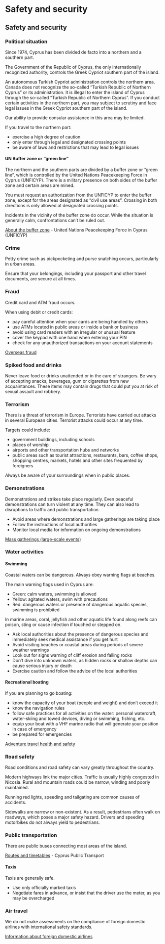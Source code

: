 # Safety and security

## Safety and security

### Political situation

Since 1974, Cyprus has been divided de facto into a northern and a southern part.

The Government of the Republic of Cyprus, the only internationally recognized authority, controls the Greek Cypriot southern part of the island.

An autonomous Turkish Cypriot administration controls the northern area. Canada does not recognize the so-called “Turkish Republic of Northern Cyprus” or its administration. It is illegal to enter the island of Cyprus through the so-called “Turkish Republic of Northern Cyprus”. If you conduct certain activities in the northern part, you may subject to scrutiny and face legal issues in the Greek Cypriot southern part of the island.

Our ability to provide consular assistance in this area may be limited.

If you travel to the northern part:

* exercise a high degree of caution
* only enter through legal and designated crossing points
* be aware of laws and restrictions that may lead to legal issues

#### UN Buffer zone or “green line”

The northern and the southern parts are divided by a buffer zone or “green line”, which is controlled by the United Nations Peacekeeping Force in Cyprus (UNFICYP). There is a military presence on both sides of the buffer zone and certain areas are mined.

You must request an authorization from the UNFICYP to enter the buffer zone, except for the areas designated as “civil use areas”. Crossing in both directions is only allowed at designated crossing points.

Incidents in the vicinity of the buffer zone do occur. While the situation is generally calm, confrontations can’t be ruled out.

[About the buffer zone](https://unficyp.unmissions.org/about-buffer-zone) - United Nations Peacekeeping Force in Cyprus (UNFICYP)

### Crime

Petty crime such as pickpocketing and purse snatching occurs, particularly in urban areas.

Ensure that your belongings, including your passport and other travel documents, are secure at all times.

### Fraud

Credit card and ATM fraud occurs.

When using debit or credit cards:

* pay careful attention when your cards are being handled by others
* use ATMs located in public areas or inside a bank or business
* avoid using card readers with an irregular or unusual feature
* cover the keypad with one hand when entering your PIN
* check for any unauthorized transactions on your account statements

[Overseas fraud](https://travel.gc.ca/travelling/health-safety/overseas-fraud)

### Spiked food and drinks

Never leave food or drinks unattended or in the care of strangers. Be wary of accepting snacks, beverages, gum or cigarettes from new acquaintances. These items may contain drugs that could put you at risk of sexual assault and robbery.

### Terrorism

There is a threat of terrorism in Europe. Terrorists have carried out attacks in several European cities. Terrorist attacks could occur at any time.

Targets could include:

* government buildings, including schools
* places of worship
* airports and other transportation hubs and networks
* public areas such as tourist attractions, restaurants, bars, coffee shops, shopping centres, markets, hotels and other sites frequented by foreigners

Always be aware of your surroundings when in public places.

### Demonstrations

Demonstrations and strikes take place regularly. Even peaceful demonstrations can turn violent at any time. They can also lead to disruptions to traffic and public transportation.

* Avoid areas where demonstrations and large gatherings are taking place
* Follow the instructions of local authorities
* Monitor local media for information on ongoing demonstrations

[Mass gatherings (large-scale events)](https://travel.gc.ca/travelling/health-safety/mass-gatherings)

### Water activities

#### Swimming

Coastal waters can be dangerous. Always obey warning flags at beaches.

The main warning flags used in Cyprus are:

* Green: calm waters, swimming is allowed
* Yellow: agitated waters, swim with precautions
* Red: dangerous waters or presence of dangerous aquatic species, swimming is prohibited

In marine areas, coral, jellyfish and other aquatic life found along reefs can poison, sting or cause infection if touched or stepped on.

* Ask local authorities about the presence of dangerous species and immediately seek medical assistance if you get hurt
* Avoid visiting beaches or coastal areas during periods of severe weather warnings
* Look out for signs warning of cliff erosion and falling rocks
* Don’t dive into unknown waters, as hidden rocks or shallow depths can cause serious injury or death
* Exercise caution and follow the advice of the local authorities

#### Recreational boating

If you are planning to go boating:

* know the capacity of your boat (people and weight) and don’t exceed it
* know the navigation rules
* follow safe practices for all activities on the water: personal watercraft, water-skiing and towed devices, diving or swimming, fishing, etc.
* equip your boat with a VHF marine radio that will generate your position in case of emergency
* be prepared for emergencies

[Adventure travel health and safety](https://travel.gc.ca/travelling/health-safety/adventure-travellers)

### Road safety

Road conditions and road safety can vary greatly throughout the country.

Modern highways link the major cities. Traffic is usually highly congested in Nicosia. Rural and mountain roads could be narrow, winding and poorly maintained.

Running red lights, speeding and tailgating are common causes of accidents.

Sidewalks are narrow or non-existent. As a result, pedestrians often walk on roadways, which poses a major safety hazard. Drivers and speeding motorbikes do not always yield to pedestrians.

### Public transportation

There are public buses connecting most areas of the island.

[Routes and timetables](https://www.publictransport.com.cy/routes/page/routes-and-timetables) - Cyprus Public Transport

#### Taxis

Taxis are generally safe.

* Use only officially marked taxis
* Negotiate fares in advance, or insist that the driver use the meter, as you may be overcharged

### Air travel

We do not make assessments on the compliance of foreign domestic airlines with international safety standards.

[Information about foreign domestic airlines](https://travel.gc.ca/air/in-flight-safety#other)